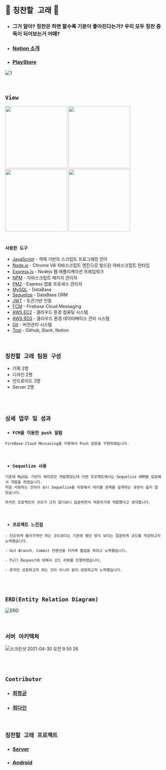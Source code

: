 # 💙 `칭찬할 고래` 💙

- ### 그거 알아? 칭찬은 하면 할수록 기분이 좋아진다는거? 우리 모두 칭찬 중독이 되어보는거 어때?
- ### [Notion 소개](https://www.notion.so/8cafb7768caa4b8c9cbf8e2e8d8b3361)
- ### [PlayStore](https://play.google.com/store/apps/details?id=com.sopt27.praisewhale)

![1](https://user-images.githubusercontent.com/45676906/101926565-b0515780-3c16-11eb-848a-c55b729cabad.png)

<br>

## `View`

<div>
 <img src="https://user-images.githubusercontent.com/45676906/114030963-d8e01a00-98b5-11eb-95ee-65cedaec9265.png" width="200" height="200">
 <img src="https://user-images.githubusercontent.com/45676906/114031057-f3b28e80-98b5-11eb-9abf-094b4a97300d.png" width="200" height="200">
 <img src="https://user-images.githubusercontent.com/45676906/114031120-075df500-98b6-11eb-8e60-1db558b056b4.png" width="200" height="200">
 <img src="https://user-images.githubusercontent.com/45676906/114031123-07f68b80-98b6-11eb-96b1-dc7ee81c5a51.png" width="200" height="200">
</div>

<br>

### `사용한 도구`

- [JavaScript]() - 객체 기반의 스크립트 프로그래밍 언어
- [Node.js]() - Chrome V8 자바스크립트 엔진으로 빌드된 자바스크립트 런타임
- [Express.js]() - Nodejs 웹 애플리케이션 프레임워크
- [NPM]()  - 자바스크립트 패키지 관리자
- [PM2]() - Express 앱용 프로세스 관리자
- [MySQL]() - DataBase
- [Sequelize]() - DataBase ORM
- [JWT]() - 토큰기반 인증
- [FCM]() - Firebase Cloud Messaging
- [AWS EC2]() - 클라우드 환경 컴퓨팅 시스템
- [AWS RDS]() - 클라우드 환경 데이터베이스 관리 시스템
- [Git]() - 버전관리 시스템
- [Tool]() - Github, Slack, Notion

<br>

## `칭찬할 고래 팀원 구성`

- 기획 2명
- 디자인 2명
- 안드로이드 3명
- Server 2명

<br> <br>

## `상세 업무 및 성과`

- ### `FCM을 이용한 push 알람`

```
FireBase Cloud Messasing을 이용해서 Push 알람을 구현하였습니다. 
```

<br>

- ### `Sequelize 사용`

```
기존에 MySQL 기반의 쿼리로만 개발했었는데 이번 프로젝트에서는 Sequelize ORM을 입문해서 개발을 하였습니다. 
처음 사용하는 것이다 보니 Sequelize를 이용해서 테이블 관계를 설계하는 과정이 쉽지 않았습니다. 

하지만 프로젝트의 규모가 크지 않다보니 입문하면서 적용하기에 적합했다고 생각합니다.  
```

<br>

- ### `프로젝트 느낀점`

```
- 단순하게 돌아가게만 하는 코드보다는 기존에 했던 방식 보다는 깔끔하게 코드를 작성하고자 
노력했습니다. 

- Git Branch, Commit 컨벤션을 지키며 협업을 하려고 노력했습니다. 

- Pull Request에 대해서 코드 리뷰를 진행하였습니다.

- 혼자만 성장하고자 하는 것이 아니라 같이 성장하고자 노력했습니다. 
```


<br> <br>

## `ERD(Entity Relation Diagram)`

![ERD](https://user-images.githubusercontent.com/68318945/108599728-41db0380-73d6-11eb-9d1c-7523401c8ff7.png)

<br> 

## `서버 아키텍쳐`

![스크린샷 2021-04-30 오전 9 50 26](https://user-images.githubusercontent.com/45676906/116635342-80260d80-a999-11eb-93c5-682e2956e33a.png)


<br>

<br>

## `Contributor`

- ### [최정균](https://github.com/wjdrbs96)
- ### [최다인](https://github.com/Chedda98)

<br>

## `칭찬할 고래 프로젝트`

- ### [Server](https://github.com/Praise-Whale/Praise-Server)
- ### [Android](https://github.com/Praise-Whale/Praise-Whale-AOS)
